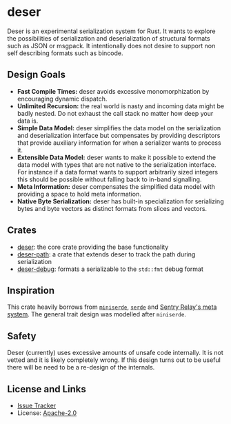 # deser

Deser is an experimental serialization system for Rust.  It wants to explore the
possibilities of serialization and deserialization of structural formats such as
JSON or msgpack.  It intentionally does not desire to support non self describing
formats such as bincode.

## Design Goals

* **Fast Compile Times:** deser avoids excessive monomorphization by encouraging dynamic dispatch.
* **Unlimited Recursion:** the real world is nasty and incoming data might be badly nested.
  Do not exhaust the call stack no matter how deep your data is.
* **Simple Data Model:** deser simplifies the data model on the serialization and deserialization
  interface but compensates by providing descriptors that provide auxiliary information for when
  a serializer wants to process it.
* **Extensible Data Model:** deser wants to make it possible to extend the data model with types
  that are not native to the serialization interface.  For instance if a data format wants to
  support arbitrarily sized integers this should be possible without falling back to in-band
  signalling.
* **Meta Information:** deser compensates the simplified data model with providing a space to
  hold meta information.
* **Native Byte Serialization:** deser has built-in specialization for serializing bytes and
  byte vectors as distinct formats from slices and vectors.

## Crates

* [deser](https://github.com/mitsuhiko/deser/tree/main/deser): the core crate
  providing the base functionality
* [deser-path](https://github.com/mitsuhiko/deser/tree/main/deser-path): a crate
  that extends deser to track the path during serialization
* [deser-debug](https://github.com/mitsuhiko/deser/tree/main/deser-debug): formats
  a serializable to the `std::fmt` debug format

## Inspiration

This crate heavily borrows from
[`miniserde`](https://github.com/dtolnay/miniserde),
[`serde`](https://serde.rs/) and [Sentry Relay's meta
system](https://github.com/getsentry/relay).  The general trait design was
modelled after `miniserde`.

## Safety

Deser (currently) uses excessive amounts of unsafe code internally.  It is not vetted and
it is likely completely wrong.  If this design turns out to be useful there will be need
to be a re-design of the internals.

## License and Links

- [Issue Tracker](https://github.com/mitsuhiko/deser/issues)
- License: [Apache-2.0](https://github.com/mitsuhiko/deser/blob/master/LICENSE)

